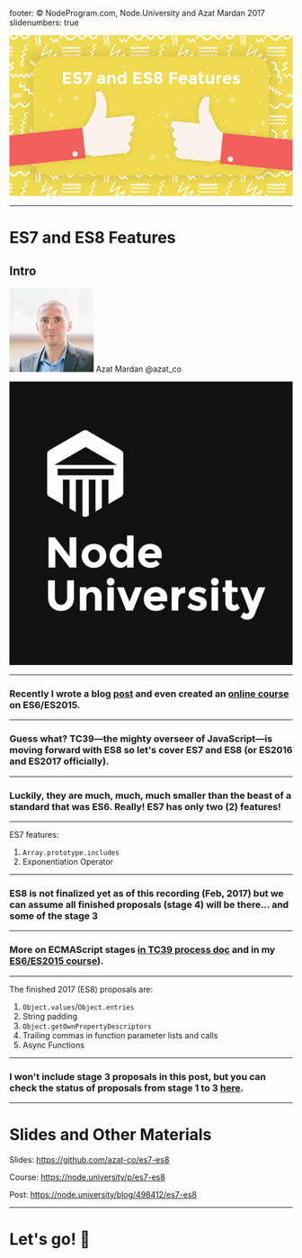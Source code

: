 footer: © NodeProgram.com, Node.University and Azat Mardan 2017
slidenumbers: true

![](images/es7-es8-cover.png)

---

# ES7 and ES8 Features
## Intro

![inline 100%](images/azat.jpeg)
Azat Mardan @azat_co

![inline right](images/nu.png)


---

### Recently I wrote a blog [post](https://webapplog.com/es6) and even created an [online course](https://node.university/p/es6) on ES6/ES2015.

---

### Guess what? TC39—the mighty overseer of JavaScript—is moving forward with ES8 so let's cover ES7 and ES8 (or ES2016 and ES2017 officially).

---

### Luckily, they are much, much, much smaller than the beast of a standard that was ES6. Really! ES7 has only two (2) features!


---

ES7 features:

1. `Array.prototype.includes`
1. Exponentiation Operator


---

### ES8 is not finalized yet as of this recording (Feb, 2017) but we can assume all finished proposals (stage 4) will be there... and some of the stage 3

---


### More on ECMAScript stages [in TC39 process doc](https://tc39.github.io/process-document) and in my [ES6/ES2015 course](https://node.university/p/es6)).

---

The finished 2017 (ES8) proposals are:

1. `Object.values`/`Object.entries`
1. String padding
1. `Object.getOwnPropertyDescriptors`
1. Trailing commas in function parameter lists and calls
1. Async Functions

---

### I won't include stage 3 proposals in this post, but you can check the status of proposals from stage 1 to 3 [here](https://github.com/tc39/proposals/blob/master/README.md).

---

# Slides and Other Materials

Slides: <https://github.com/azat-co/es7-es8>

Course: <https://node.university/p/es7-es8>

Post: <https://node.university/blog/498412/es7-es8>

---

# Let's go! 🚀